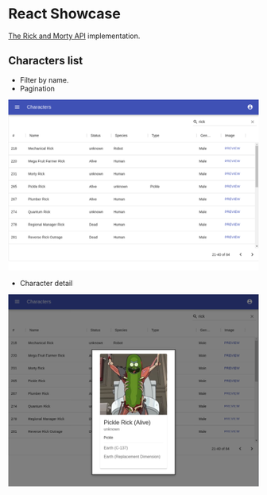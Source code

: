 # React Showcase

[The Rick and Morty API](https://rickandmortyapi.com/) implementation.

## Characters list

- Filter by name.
- Pagination

![App](./doc/rickmorty_api_1.png)

- Character detail

![Detail](./doc/rickmorty_api_2.png)